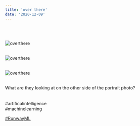 ```yaml
---
title: 'over there'
date: '2020-12-09'
---
```

<br>
<br>

![overthere](/images/overthere/overthere.jpg)
<br>
<br>

![overthere](/images/overthere/overthere2.jpg)
<br>
<br>

![overthere](/images/overthere/overthere3.jpg)
<br>
<br>


What are they looking at on the other side of the portrait photo?
<br>
<br>
<br>
#artificalintelligence <br>
#machinelearning <br>

[#RunwayML](https://runwayml.com/) <br>


<br>
<br>
<!-- 
#h1
##h2
###h3
####h4
#####h5
######h6
- brabra is list
**bold text**
_Italic_ or *Italic*

-->